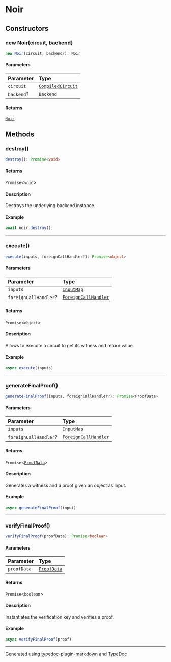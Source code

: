 # Noir

## Constructors

### new Noir(circuit, backend)

```ts
new Noir(circuit, backend?): Noir
```

#### Parameters

| Parameter | Type |
| :------ | :------ |
| `circuit` | [`CompiledCircuit`](../type-aliases/CompiledCircuit.md) |
| `backend`? | `Backend` |

#### Returns

[`Noir`](Noir.md)

## Methods

### destroy()

```ts
destroy(): Promise<void>
```

#### Returns

`Promise`\<`void`\>

#### Description

Destroys the underlying backend instance.

#### Example

```typescript
await noir.destroy();
```

***

### execute()

```ts
execute(inputs, foreignCallHandler?): Promise<object>
```

#### Parameters

| Parameter | Type |
| :------ | :------ |
| `inputs` | [`InputMap`](../type-aliases/InputMap.md) |
| `foreignCallHandler`? | [`ForeignCallHandler`](../type-aliases/ForeignCallHandler.md) |

#### Returns

`Promise`\<`object`\>

#### Description

Allows to execute a circuit to get its witness and return value.

#### Example

```typescript
async execute(inputs)
```

***

### generateFinalProof()

```ts
generateFinalProof(inputs, foreignCallHandler?): Promise<ProofData>
```

#### Parameters

| Parameter | Type |
| :------ | :------ |
| `inputs` | [`InputMap`](../type-aliases/InputMap.md) |
| `foreignCallHandler`? | [`ForeignCallHandler`](../type-aliases/ForeignCallHandler.md) |

#### Returns

`Promise`\<[`ProofData`](../type-aliases/ProofData.md)\>

#### Description

Generates a witness and a proof given an object as input.

#### Example

```typescript
async generateFinalProof(input)
```

***

### verifyFinalProof()

```ts
verifyFinalProof(proofData): Promise<boolean>
```

#### Parameters

| Parameter | Type |
| :------ | :------ |
| `proofData` | [`ProofData`](../type-aliases/ProofData.md) |

#### Returns

`Promise`\<`boolean`\>

#### Description

Instantiates the verification key and verifies a proof.

#### Example

```typescript
async verifyFinalProof(proof)
```

***

Generated using [typedoc-plugin-markdown](https://www.npmjs.com/package/typedoc-plugin-markdown) and [TypeDoc](https://typedoc.org/)
